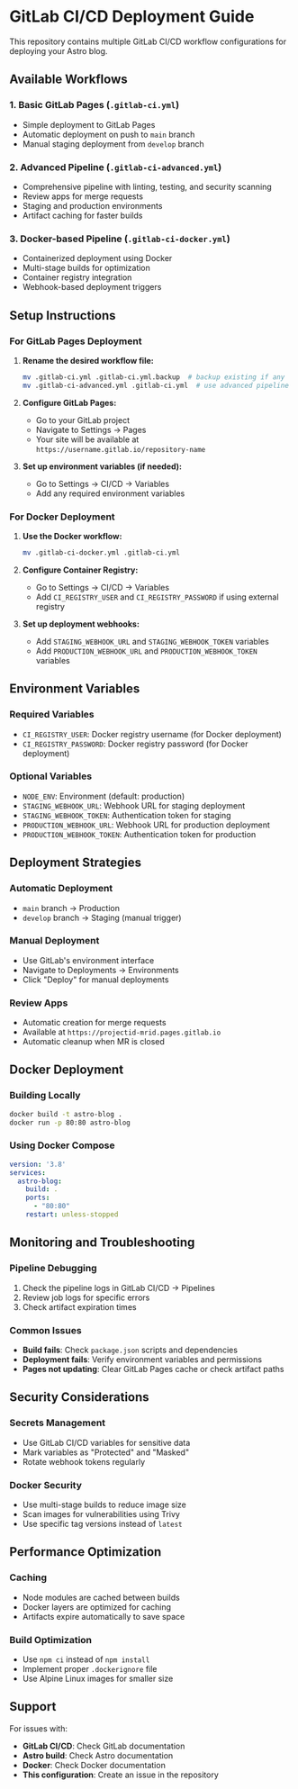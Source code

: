 # GitLab CI/CD Deployment Guide

This repository contains multiple GitLab CI/CD workflow configurations for deploying your Astro blog.

## Available Workflows

### 1. Basic GitLab Pages (`.gitlab-ci.yml`)
- Simple deployment to GitLab Pages
- Automatic deployment on push to `main` branch
- Manual staging deployment from `develop` branch

### 2. Advanced Pipeline (`.gitlab-ci-advanced.yml`)
- Comprehensive pipeline with linting, testing, and security scanning
- Review apps for merge requests
- Staging and production environments
- Artifact caching for faster builds

### 3. Docker-based Pipeline (`.gitlab-ci-docker.yml`)
- Containerized deployment using Docker
- Multi-stage builds for optimization
- Container registry integration
- Webhook-based deployment triggers

## Setup Instructions

### For GitLab Pages Deployment

1. **Rename the desired workflow file:**
   ```bash
   mv .gitlab-ci.yml .gitlab-ci.yml.backup  # backup existing if any
   mv .gitlab-ci-advanced.yml .gitlab-ci.yml  # use advanced pipeline
   ```

2. **Configure GitLab Pages:**
   - Go to your GitLab project
   - Navigate to Settings → Pages
   - Your site will be available at `https://username.gitlab.io/repository-name`

3. **Set up environment variables (if needed):**
   - Go to Settings → CI/CD → Variables
   - Add any required environment variables

### For Docker Deployment

1. **Use the Docker workflow:**
   ```bash
   mv .gitlab-ci-docker.yml .gitlab-ci.yml
   ```

2. **Configure Container Registry:**
   - Go to Settings → CI/CD → Variables
   - Add `CI_REGISTRY_USER` and `CI_REGISTRY_PASSWORD` if using external registry

3. **Set up deployment webhooks:**
   - Add `STAGING_WEBHOOK_URL` and `STAGING_WEBHOOK_TOKEN` variables
   - Add `PRODUCTION_WEBHOOK_URL` and `PRODUCTION_WEBHOOK_TOKEN` variables

## Environment Variables

### Required Variables
- `CI_REGISTRY_USER`: Docker registry username (for Docker deployment)
- `CI_REGISTRY_PASSWORD`: Docker registry password (for Docker deployment)

### Optional Variables
- `NODE_ENV`: Environment (default: production)
- `STAGING_WEBHOOK_URL`: Webhook URL for staging deployment
- `STAGING_WEBHOOK_TOKEN`: Authentication token for staging
- `PRODUCTION_WEBHOOK_URL`: Webhook URL for production deployment
- `PRODUCTION_WEBHOOK_TOKEN`: Authentication token for production

## Deployment Strategies

### Automatic Deployment
- `main` branch → Production
- `develop` branch → Staging (manual trigger)

### Manual Deployment
- Use GitLab's environment interface
- Navigate to Deployments → Environments
- Click "Deploy" for manual deployments

### Review Apps
- Automatic creation for merge requests
- Available at `https://projectid-mrid.pages.gitlab.io`
- Automatic cleanup when MR is closed

## Docker Deployment

### Building Locally
```bash
docker build -t astro-blog .
docker run -p 80:80 astro-blog
```

### Using Docker Compose
```yaml
version: '3.8'
services:
  astro-blog:
    build: .
    ports:
      - "80:80"
    restart: unless-stopped
```

## Monitoring and Troubleshooting

### Pipeline Debugging
1. Check the pipeline logs in GitLab CI/CD → Pipelines
2. Review job logs for specific errors
3. Check artifact expiration times

### Common Issues
- **Build fails**: Check `package.json` scripts and dependencies
- **Deployment fails**: Verify environment variables and permissions
- **Pages not updating**: Clear GitLab Pages cache or check artifact paths

## Security Considerations

### Secrets Management
- Use GitLab CI/CD variables for sensitive data
- Mark variables as "Protected" and "Masked"
- Rotate webhook tokens regularly

### Docker Security
- Use multi-stage builds to reduce image size
- Scan images for vulnerabilities using Trivy
- Use specific tag versions instead of `latest`

## Performance Optimization

### Caching
- Node modules are cached between builds
- Docker layers are optimized for caching
- Artifacts expire automatically to save space

### Build Optimization
- Use `npm ci` instead of `npm install`
- Implement proper `.dockerignore` file
- Use Alpine Linux images for smaller size

## Support

For issues with:
- **GitLab CI/CD**: Check GitLab documentation
- **Astro build**: Check Astro documentation
- **Docker**: Check Docker documentation
- **This configuration**: Create an issue in the repository
